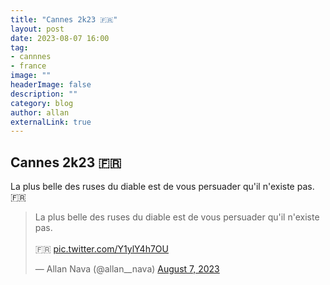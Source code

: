 ```yaml
---
title: "Cannes 2k23 🇫🇷"
layout: post
date: 2023-08-07 16:00
tag: 
- cannnes
- france
image: ""
headerImage: false
description: ""
category: blog
author: allan
externalLink: true
---
```


## Cannes 2k23 🇫🇷

La plus belle des ruses du diable est de vous persuader qu'il n'existe pas. 🇫🇷

<blockquote class="twitter-tweet" data-theme="dark"><p lang="fr" dir="ltr">La plus belle des ruses du diable est de vous persuader qu&#39;il n&#39;existe pas.<br><br>🇫🇷 <a href="https://t.co/Y1ylY4h7OU">pic.twitter.com/Y1ylY4h7OU</a></p>&mdash; Allan Nava (@allan__nava) <a href="https://twitter.com/allan__nava/status/1688578501882855424?ref_src=twsrc%5Etfw">August 7, 2023</a></blockquote> <script async src="https://platform.twitter.com/widgets.js" charset="utf-8"></script>
